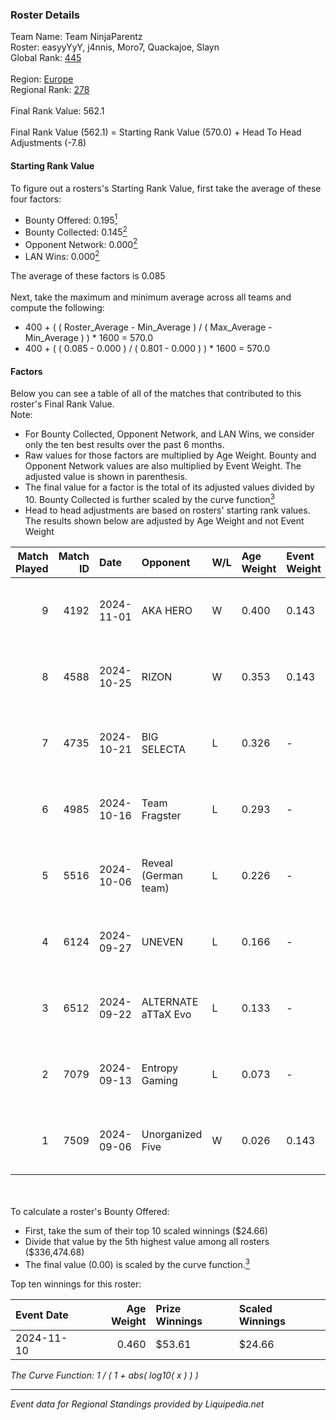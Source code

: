 ### Roster Details<br />
Team Name: Team NinjaParentz<br />
Roster: easyyYyY, j4nnis, Moro7, Quackajoe, Slayn<br />
Global Rank: [445](../standings_global.md)<br />
<br />
Region: [Europe]( ../standings_europe.md)<br />
Regional Rank: [278]( ../standings_europe.md)<br />
<br />
Final Rank Value:  562.1<br />
<br />
Final Rank Value (562.1) = Starting Rank Value (570.0) + Head To Head Adjustments (-7.8)<br />

#### Starting Rank Value<br />
To figure out a rosters's Starting Rank Value, first take the average of these four factors:<br />
- Bounty Offered: 0.195[<sup>1</sup>](#table2)
- Bounty Collected: 0.145[<sup>2</sup>](#table1)
- Opponent Network: 0.000[<sup>2</sup>](#table1)
- LAN Wins: 0.000[<sup>2</sup>](#table1)

The average of these factors is 0.085<br />
<br />
Next, take the maximum and minimum average across all teams and compute the following:<br />
- 400 + ( ( Roster_Average - Min_Average ) / ( Max_Average - Min_Average ) ) * 1600 = 570.0
- 400 + ( ( 0.085 - 0.000 ) / ( 0.801 - 0.000 ) ) * 1600 = 570.0


#### Factors<br />
Below you can see a table of all of the matches that contributed to this roster's Final Rank Value.<br />
Note:<br />

- For Bounty Collected, Opponent Network, and LAN Wins, we consider only the ten best results over the past 6 months.
- Raw values for those factors are multiplied by Age Weight. Bounty and Opponent Network values are also multiplied by Event Weight. The adjusted value is shown in parenthesis.
- The final value for a factor is the total of its adjusted values divided by 10. Bounty Collected is further scaled by the curve function[<sup>3</sup>](#curveFunction)
- Head to head adjustments are based on rosters' starting rank values. The results shown below are adjusted by Age Weight and not Event Weight
<span id="table1"></span><br />


| Match Played | Match ID | Date       | Opponent             | W/L | Age Weight | Event Weight | Bounty Collected | Opponent Network | LAN Wins  | H2H Adj. | Roster                                    |
| -: | -: | :- | :- | :- | :- | :- | :- | :- | :- | -: | :- |
|            9 |     4192 | 2024-11-01 | AKA HERO             | W   | 0.400      | 0.143        | 0.000 (0.000)    | 0.062 (0.004)    | 0 (0.000) |     7.08 | easyyYyY, j4nnis, Moro7, Quackajoe, Slayn |
|            8 |     4588 | 2024-10-25 | RIZON                | W   | 0.353      | 0.143        | 0.000 (0.000)    | 0.000 (0.000)    | 0 (0.000) |     3.18 | easyyYyY, j4nnis, Moro7, Quackajoe, Slayn |
|            7 |     4735 | 2024-10-21 | BIG SELECTA          | L   | 0.326      | -            | -                | -                | -         |    -5.08 | easyyYyY, j4nnis, Moro7, Quackajoe, Slayn |
|            6 |     4985 | 2024-10-16 | Team Fragster        | L   | 0.293      | -            | -                | -                | -         |    -4.15 | easyyYyY, j4nnis, Moro7, Quackajoe, Slayn |
|            5 |     5516 | 2024-10-06 | Reveal (German team) | L   | 0.226      | -            | -                | -                | -         |    -2.92 | easyyYyY, j4nnis, Moro7, Quackajoe, Slayn |
|            4 |     6124 | 2024-09-27 | UNEVEN               | L   | 0.166      | -            | -                | -                | -         |    -3.35 | j4nnis, Moro7, Quackajoe, Slayn, Sunk3r   |
|            3 |     6512 | 2024-09-22 | ALTERNATE aTTaX Evo  | L   | 0.133      | -            | -                | -                | -         |    -1.83 | easyyYyY, j4nnis, Moro7, Quackajoe, Slayn |
|            2 |     7079 | 2024-09-13 | Entropy Gaming       | L   | 0.073      | -            | -                | -                | -         |    -1.14 | easyyYyY, j4nnis, Moro7, Quackajoe, Slayn |
|            1 |     7509 | 2024-09-06 | Unorganized Five     | W   | 0.026      | 0.143        | 0.000 (0.000)    | 0.067 (0.000)    | 0 (0.000) |     0.42 | easyyYyY, j4nnis, Moro7, Quackajoe, Slayn |

<br />
<span id="table2"></span><br />
To calculate a roster's Bounty Offered:<br />

- First, take the sum of their top 10 scaled winnings ($24.66)
- Divide that value by the 5th highest value among all rosters ($336,474.68)
- The final value (0.00) is scaled by the curve function.[<sup>3</sup>](#curveFunction)

Top ten winnings for this roster:<br />

| Event Date | Age Weight | Prize Winnings | Scaled Winnings |
| :- | -: | :- | :- |
| 2024-11-10 |      0.460 | $53.61         | $24.66          |


<span id="curveFunction"></span>_The Curve Function: 1 / ( 1 + abs( log10( x ) ) )_<br />

---
_Event data for Regional Standings provided by Liquipedia.net_<br />
